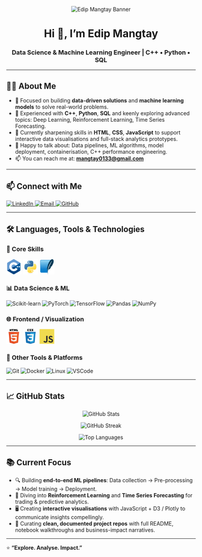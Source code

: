 <!-- ================== HEADER ================== -->
<p align="center">
  <img width="200" src="https://capsule-render.vercel.app/api?type=waving&color=gradient&height=200&section=header&text=Edip+Mangtay&fontSize=60" alt="Edip Mangtay Banner"/>
</p>

<h1 align="center">Hi 👋, I’m <strong>Edip Mangtay</strong></h1>
<h3 align="center">Data Science & Machine Learning Engineer | C++ • Python • SQL</h3>

---

## 🧑‍💻 About Me

- 🔭 Focused on building **data-driven solutions** and **machine learning models** to solve real-world problems.  
- 🌱 Experienced with **C++**, **Python**, **SQL** and keenly exploring advanced topics: Deep Learning, Reinforcement Learning, Time Series Forecasting.  
- 🧰 Currently sharpening skills in **HTML**, **CSS**, **JavaScript** to support interactive data visualisations and full-stack analytics prototypes.  
- 💬 Happy to talk about: Data pipelines, ML algorithms, model deployment, containerisation, C++ performance engineering.  
- 📫 You can reach me at: **mangtay0133@gmail.com**

---

## 📫 Connect with Me

<p align="left">
  <a href="https://www.linkedin.com/in/ali-edip-mangtay-7b6b5a223/" target="_blank">
    <img src="https://raw.githubusercontent.com/rahuldkjain/github-profile-readme-generator/master/src/images/icons/Social/linked-in-alt.svg" alt="LinkedIn" height="30" width="40" />
  </a>
  <a href="mailto:mangtay0133@gmail.com">
    <img src="https://cdn-icons-png.flaticon.com/512/732/732200.png" alt="Email" height="30" width="40" />
  </a>
  <a href="https://github.com/EdipMangtay" target="_blank">
    <img src="https://cdn-icons-png.flaticon.com/512/25/25231.png" alt="GitHub" height="30" width="40" />
  </a>
</p>

---

## 🛠️ Languages, Tools & Technologies

### 🧮 Core Skills  
<p>
  <img src="https://raw.githubusercontent.com/devicons/devicon/master/icons/cplusplus/cplusplus-original.svg" alt="C++" width="40" height="40"/>
  <img src="https://raw.githubusercontent.com/devicons/devicon/master/icons/python/python-original.svg" alt="Python" width="40" height="40"/>
  <img src="https://raw.githubusercontent.com/devicons/devicon/master/icons/sqlite/sqlite-original.svg" alt="SQL" width="40" height="40"/>
</p>

### 📊 Data Science & ML  
<p>
  <img src="https://upload.wikimedia.org/wikipedia/commons/0/05/Scikit_learn_logo_small.svg" alt="Scikit-learn" width="40" height="40"/>
  <img src="https://upload.wikimedia.org/wikipedia/commons/1/10/PyTorch_logo_icon.svg" alt="PyTorch" width="40" height="40"/>
  <img src="https://upload.wikimedia.org/wikipedia/commons/2/2d/Tensorflow_logo.svg" alt="TensorFlow" width="40" height="40"/>
  <img src="https://pandas.pydata.org/static/img/pandas_mark.svg" alt="Pandas" width="40" height="40"/>
  <img src="https://numpy.org/images/logo.svg" alt="NumPy" width="40" height="40"/>
</p>

### 🌐 Frontend / Visualization  
<p>
  <img src="https://raw.githubusercontent.com/devicons/devicon/master/icons/html5/html5-original-wordmark.svg" alt="HTML5" width="40" height="40"/>
  <img src="https://raw.githubusercontent.com/devicons/devicon/master/icons/css3/css3-original-wordmark.svg" alt="CSS3" width="40" height="40"/>
  <img src="https://raw.githubusercontent.com/devicons/devicon/master/icons/javascript/javascript-original.svg" alt="JavaScript" width="40" height="40"/>
</p>

### 🧰 Other Tools & Platforms  
<p>
  <img src="https://www.vectorlogo.zone/logos/git-scm/git-scm-icon.svg" alt="Git" width="40" height="40"/>
  <img src="https://cdn.jsdelivr.net/gh/devicons/devicon/icons/docker/docker-original-wordmark.svg" alt="Docker" width="40" height="40"/>
  <img src="https://cdn.jsdelivr.net/gh/devicons/devicon/icons/linux/linux-original.svg" alt="Linux" width="40" height="40"/>
  <img src="https://upload.wikimedia.org/wikipedia/commons/0/0e/Visual_Studio_Code_Icon.svg" alt="VSCode" width="40" height="40"/>
</p>

---

## 📈 GitHub Stats

<p align="center">
  <img src="https://github-readme-stats.vercel.app/api?username=edipmangtay&show_icons=true&theme=radical" alt="GitHub Stats" />
</p>

<p align="center">
  <img src="https://github-readme-streak-stats.herokuapp.com/?user=edipmangtay&theme=radical" alt="GitHub Streak" />
</p>

<p align="center">
  <img src="https://github-readme-stats.vercel.app/api/top-langs/?username=edipmangtay&layout=compact&theme=radical" alt="Top Languages" />
</p>

---

## 📚 Current Focus

- 🔍 Building **end-to-end ML pipelines**: Data collection → Pre-processing → Model training → Deployment.  
- 🧠 Diving into **Reinforcement Learning** and **Time Series Forecasting** for trading & predictive analytics.  
- 🖥️ Creating **interactive visualisations** with JavaScript + D3 / Plotly to communicate insights compellingly.  
- 📂 Curating **clean, documented project repos** with full README, notebook walkthroughs and business-impact narratives.  

---

⭐ **“Explore. Analyse. Impact.”**  

